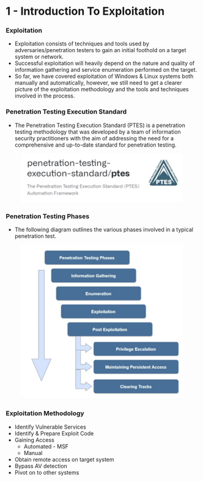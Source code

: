 # 1 - Introduction To Exploitation

### **Exploitation**

* Exploitation consists of techniques and tools used by adversaries/penetration testers to gain an initial foothold on a target system or network.
* Successful exploitation will heavily depend on the nature and quality of information gathering and service enumeration performed on the target.
* So far, we have covered exploitation of Windows & Linux systems both manually and automatically, however, we still need to get a clearer picture of the exploitation methodology and the tools and techniques involved in the process.

### **Penetration Testing Execution Standard**

* The Penetration Testing Execution Standard (PTES) is a penetration testing methodology that was developed by a team of information security practitioners with the aim of addressing the need for a comprehensive and up-to-date standard for penetration testing.

<figure><img src="../../.gitbook/assets/image (9).png" alt=""><figcaption></figcaption></figure>

### **Penetration Testing Phases**

* The following diagram outlines the various phases involved in a typical penetration test.

<figure><img src="../../.gitbook/assets/image (10) (1).png" alt=""><figcaption></figcaption></figure>

### **Exploitation Methodology**

* Identify Vulnerable Services
* Identify & Prepare Exploit Code
* Gaining Access
  * Automated - MSF
  * Manual
* Obtain remote access on target system
* Bypass AV detection
* Pivot on to other systems



